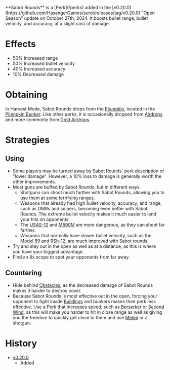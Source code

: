 <Event />
**Sabot Rounds** is a [Perk](/perks) added in the [v0.20.0](https://github.com/HasangerGames/suroi/releases/tag/v0.20.0) "Open Season" update on October 27th, 2024. It boosts bullet range, bullet velocity, and accuracy, at a slight cost of damage.

# Effects
- 50% Increased range
- 50% Increased bullet velocity
- 40% Increased accuracy
- 10% Decreased damage


# Obtaining
In Harvest Mode, Sabot Rounds drops from the [Plumpkin](/obstacles/plumpkin), located in the [Plumpkin Bunker](/buildings/plumpkin_bunker_meta). Like other perks, it is occasionally dropped from [Airdrops](/obstacles/airdrops) and more commonly from [Gold Airdrops](/obstacles/gold_airdrop_crate).

# Strategies
## Using
- Some players may be turned away by Sabot Rounds' perk description of "lower damage". However, a 10% loss to damage is generally worth the other improvements.
- Most guns are buffed by Sabot Rounds, but in different ways.
  - Shotguns can shoot much farther with Sabot Rounds, allowing you to use them at some terrifying ranges.
  - Weapons that already had high bullet velocity, accuracy, and range, such as DMRs and snipers, becoming even better with Sabot Rounds. The extreme bullet velocity makes it much easier to land your hits on opponents.
  - The [USAS-12](/weapons/guns/usas12) and [M590M](/weapons/guns/m590m) are more dangerous, as they can shoot far farther.
  - Weapons that normally have slower bullet velocity, such as the [Model 89](/weapons/guns/model_89) and [RSh-12](/weapons/guns/rsh12), are much improved with Sabot rounds.
- Try and stay out in the open as well as at a distance, as this is where you have your biggest advantage.
- Find an 8x scope to spot your opponents from far away.

## Countering
- Hide behind [Obstacles](/obstacles), as the decreased damage of Sabot Rounds makes it harder to destroy cover.
- Because Sabot Rounds is most effective out in the open, forcing your opponent to fight inside [Buildings](/buildings) and bunkers makes their perk less effective.
 Use a Perk that increases speed, such as [Berserker](/perks/stark_melee_gauntlet) or [Second Wind](/perks/second_wind), as this will make you harder to hit in close range as well as giving you the freedom to quickly get close to them and use [Melee](/weapons/melee) or a shotgun.

# History
- [v0.20.0](https://github.com/HasangerGames/suroi/releases/tag/v0.20.0)
  - Added

